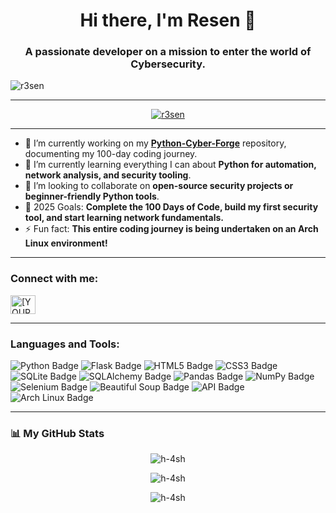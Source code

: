 <h1 align="center">Hi there, I'm Resen 👋</h1>

<h3 align="center">A passionate developer on a mission to enter the world of Cybersecurity.</h3>

<p align="left"> <img src="https://komarev.com/ghpvc/?username=H-4sh&label=Profile%20views&color=0e75b6&style=flat" alt="r3sen" /> </p>

---

<p align="center">
  <a href="https://github.com/ryo-ma/github-profile-trophy"><img src="https://github-profile-trophy.vercel.app/?username=H-4sh&theme=darkhub&rank=S,A,B,C" alt="r3sen" /></a>
</p>

---

- 🔭 I’m currently working on my **[Python-Cyber-Forge](https://github.com/H-4sh/Python-Cyber-Forge)** repository, documenting my 100-day coding journey.
- 🌱 I’m currently learning everything I can about **Python for automation, network analysis, and security tooling**.
- 👯 I’m looking to collaborate on **open-source security projects or beginner-friendly Python tools**.
- 🥅 2025 Goals: **Complete the 100 Days of Code, build my first security tool, and start learning network fundamentals.**
- ⚡ Fun fact: **This entire coding journey is being undertaken on an Arch Linux environment!**

---

<h3 align="left">Connect with me:</h3>
<p align="left">
  <a href="https://twitter.com/H_44sh" target="blank"><img align="center" src="https://raw.githubusercontent.com/rahuldkjain/github-profile-readme-generator/master/src/images/icons/Social/twitter.svg" alt="[YOUR_TWITTER_USERNAME]" height="30" width="40" /></a>
</p>

---

<h3 align="left">Languages and Tools:</h3>
<p align="left">
  <img src="https://img.shields.io/badge/Python-3776AB?style=for-the-badge&logo=python&logoColor=white" alt="Python Badge">
  <img src="https://img.shields.io/badge/Flask-000000?style=for-the-badge&logo=flask&logoColor=white" alt="Flask Badge">
  <img src="https://img.shields.io/badge/HTML5-E34F26?style=for-the-badge&logo=html5&logoColor=white" alt="HTML5 Badge">
  <img src="https://img.shields.io/badge/CSS3-1572B6?style=for-the-badge&logo=css3&logoColor=white" alt="CSS3 Badge">
  <img src="https://img.shields.io/badge/SQLite-003B57?style=for-the-badge&logo=sqlite&logoColor=white" alt="SQLite Badge">
  <img src="https://img.shields.io/badge/SQLAlchemy-D71F00?style=for-the-badge&logo=sqlalchemy&logoColor=white" alt="SQLAlchemy Badge">
  <img src="https://img.shields.io/badge/Pandas-150458?style=for-the-badge&logo=pandas&logoColor=white" alt="Pandas Badge">
  <img src="https://img.shields.io/badge/Numpy-013243?style=for-the-badge&logo=numpy&logoColor=white" alt="NumPy Badge">
  <img src="https://img.shields.io/badge/Selenium-43B02A?style=for-the-badge&logo=selenium&logoColor=white" alt="Selenium Badge">
  <img src="https://img.shields.io/badge/Beautiful_Soup-BEA65D?style=for-the-badge" alt="Beautiful Soup Badge">
  <img src="https://img.shields.io/badge/API-20232A?style=for-the-badge&logo=json&logoColor=white" alt="API Badge">
  <img src="https://img.shields.io/badge/Arch_Linux-1793D1?style=for-the-badge&logo=archlinux&logoColor=white" alt="Arch Linux Badge">
</p>

---

<h3 align="left">📊 My GitHub Stats</h3>

<p align="center">
  <img align="center" src="https://github-readme-stats.vercel.app/api/top-langs?username=r3sen&show_icons=true&locale=en&layout=compact&theme=dark" alt="h-4sh" />
</p>

<p align="center">
  <img align="center" src="https://github-readme-stats.vercel.app/api?username=r3sen&show_icons=true&locale=en&theme=dark" alt="h-4sh" />
</p>

<p align="center">
  <img align="center" src="https://github-readme-streak-stats.herokuapp.com/?user=r3sen&theme=dark" alt="h-4sh" />
</p>
